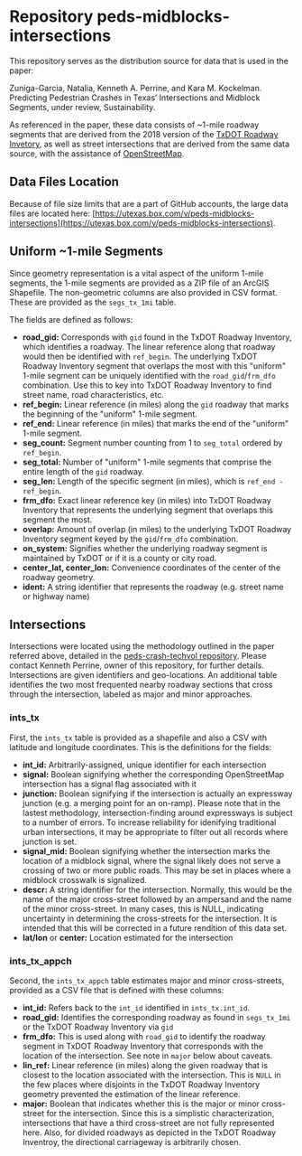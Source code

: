 # Repository peds-midblocks-intersections

This repository serves as the distribution source for data that is used in the paper:

Zuniga-Garcia, Natalia, Kenneth A. Perrine, and Kara M. Kockelman. Predicting Pedestrian Crashes in Texas’ Intersections and Midblock Segments, under review, Sustainability.

As referenced in the paper, these data consists of ~1-mile roadway segments that are derived from the 2018 version of the [TxDOT Roadway Invetory](https://www.txdot.gov/inside-txdot/division/transportation-planning/roadway-inventory.html), as well as street intersections that are derived from the same data source, with the assistance of [OpenStreetMap](https://www.openstreetmap.org/).

## Data Files Location

Because of file size limits that are a part of GitHub accounts, the large data files are located here: [https://utexas.box.com/v/peds-midblocks-intersections](https://utexas.box.com/v/peds-midblocks-intersections).

## Uniform ~1-mile Segments

Since geometry representation is a vital aspect of the uniform 1-mile segments, the 1-mile segments are provided as a ZIP file of an ArcGIS Shapefile. The non-geometric columns are also provided in CSV format. These are provided as the `segs_tx_1mi` table.

The fields are defined as follows:

* **road_gid:** Corresponds with `gid` found in the TxDOT Roadway Inventory, which identifies a roadway. The linear reference along that roadway would then be identified with `ref_begin`. The underlying TxDOT Roadway Inventory segment that overlaps the most with this "uniform" 1-mile segment can be uniquely identified with the `road_gid`/`frm_dfo` combination. Use this to key into TxDOT Roadway Inventory to find street name, road characteristics, etc.
* **ref_begin:** Linear reference (in miles) along the `gid` roadway that marks the beginning of the "uniform" 1-mile segment.
* **ref_end:** Linear reference (in miles) that marks the end of the "uniform" 1-mile segment.
* **seg_count:** Segment number counting from 1 to `seg_total` ordered by `ref_begin`.
* **seg_total:** Number of "uniform" 1-mile segments that comprise the entire length of the `gid` roadway.
* **seg_len:** Length of the specific segment (in miles), which is `ref_end - ref_begin`.
* **frm_dfo:** Exact linear reference key (in miles) into TxDOT Roadway Inventory that represents the underlying segment that overlaps this segment the most.
* **overlap:** Amount of overlap (in miles) to the underlying TxDOT Roadway Inventory segment keyed by the `gid`/`frm_dfo` combination.
* **on_system:** Signifies whether the underlying roadway segment is maintained by TxDOT or if it is a county or city road.
* **center_lat, center_lon:** Convenience coordinates of the center of the roadway geometry.
* **ident:** A string identifier that represents the roadway (e.g. street name or highway name)

## Intersections

Intersections were located using the methodology outlined in the paper referred above, detailed in the [peds-crash-techvol repository](https://github.com/ut-ctr-nmc/ped-crash-techvol/blob/master/doc/intersections.md#attempt-3-using-openstreetmap). Please contact Kenneth Perrine, owner of this repository, for further details. Intersections are given identifiers and geo-locations. An additional table identifies the two most frequented nearby roadway sections that cross through the intersection, labeled as major and minor approaches.

### ints_tx

First, the `ints_tx` table is provided as a shapefile and also a CSV with latitude and longitude coordinates. This is the definitions for the fields:

* **int_id:** Arbitrarily-assigned, unique identifier for each intersection
* **signal:** Boolean signifying whether the corresponding OpenStreetMap intersection has a signal flag associated with it
* **junction:** Boolean signifying if the intersection is actually an expressway junction (e.g. a merging point for an on-ramp). Please note that in the lastest methodology, intersection-finding around expressways is subject to a number of errors. To increase reliability for idenifying traditional urban intersections, it may be appropriate to filter out all records where junction is set.
* **signal_mid:** Boolean signifying whether the intersection marks the location of a midblock signal, where the signal likely does not serve a crossing of two or more public roads. This may be set in places where a midblock crosswalk is signalized.
* **descr:** A string identifier for the intersection. Normally, this would be the name of the major cross-street followed by an ampersand and the name of the minor cross-street. In many cases, this is NULL, indicating uncertainty in determining the cross-streets for the intersection. It is intended that this will be corrected in a future rendition of this data set.
* **lat/lon** or **center:** Location estimated for the intersection

### ints_tx_appch

Second, the `ints_tx_appch` table estimates major and minor cross-streets, provided as a CSV file that is defined with these columns:

* **int_id:** Refers back to the `int_id` identified in `ints_tx.int_id`.
* **road_gid:** Identifies the corresponding roadway as found in `segs_tx_1mi` or the TxDOT Roadway Inventory via `gid`
* **frm_dfo:** This is used along with `road_gid` to identify the roadway segment in TxDOT Roadway Inventory that corresponds with the location of the intersection. See note in `major` below about caveats.
* **lin_ref:** Linear reference (in miles) along the given roadway that is closest to the location associated with the intersection. This is `NULL` in the few places where disjoints in the TxDOT Roadway Inventory geometry prevented the estimation of the linear reference.
* **major:** Boolean that indicates whether this is the major or minor cross-street for the intersection. Since this is a simplistic characterization, intersections that have a third cross-street are not fully represented here. Also, for divided roadways as depicted in the TxDOT Roadway Inventroy, the directional carriageway is arbitrarily chosen.
